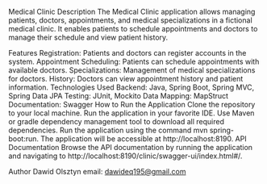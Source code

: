 Medical Clinic
Description
The Medical Clinic application allows managing patients, doctors, appointments, and medical specializations in a fictional medical clinic.
It enables patients to schedule appointments and doctors to manage their schedule and view patient history.

Features
Registration: Patients and doctors can register accounts in the system.
Appointment Scheduling: Patients can schedule appointments with available doctors.
Specializations: Management of medical specializations for doctors.
History: Doctors can view appointment history and patient information.
Technologies Used
Backend: Java, Spring Boot, Spring MVC, Spring Data JPA
Testing: JUnit, Mockito
Data Mapping: MapStruct
Documentation: Swagger
How to Run the Application
Clone the repository to your local machine.
Run the application in your favorite IDE.
Use Maven or gradle dependency management tool to download all required dependencies.
Run the application using the command mvn spring-boot:run.
The application will be accessible at http://localhost:8190.
API Documentation
Browse the API documentation by running the application and navigating to http://localhost:8190/clinic/swagger-ui/index.html#/.

Author
Dawid Olsztyn
email: dawideq195@gmail.com